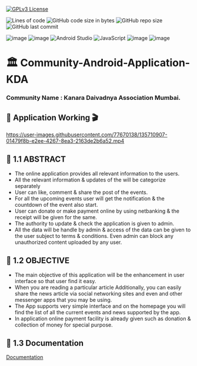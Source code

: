 [![GPLv3 License](https://img.shields.io/badge/License-GPL%20v3-yellow.svg)](https://opensource.org/licenses/)

![Lines of code](https://img.shields.io/tokei/lines/github/7Vivek/Community-Android-Application-KDA)
![GitHub code size in bytes](https://img.shields.io/github/languages/code-size/7Vivek/Community-Android-Application-KDA?color=green)
![GitHub repo size](https://img.shields.io/github/repo-size/7Vivek/Community-Android-Application-KDA?color=%23ffcc00)
![GitHub last commit](https://img.shields.io/github/last-commit/7Vivek/Community-Android-Application-KDA?color=%23ff2d55)


![image](https://camo.githubusercontent.com/028e2fa50d07bd7e228b89255fa1bd5ad310d1b3d7c327f67e9510398a045272/68747470733a2f2f696d672e736869656c64732e696f2f7374617469632f76313f7374796c653d666f722d7468652d6261646765266d6573736167653d416e64726f696426636f6c6f723d323232323232266c6f676f3d416e64726f6964266c6f676f436f6c6f723d334444433834266c6162656c3d)
![image](https://img.shields.io/badge/Java-ED8B00?style=for-the-badge&logo=java&logoColor=white)
![Android Studio](https://img.shields.io/badge/Android%20Studio-3DDC84.svg?style=for-the-badge&logo=android-studio&logoColor=white)
![JavaScript](https://img.shields.io/badge/javascript-%23323330.svg?style=for-the-badge&logo=javascript&logoColor=%23F7DF1E)
![image](https://img.shields.io/badge/firebase-ffca28?style=for-the-badge&logo=firebase&logoColor=black)
![image](https://camo.githubusercontent.com/14411d654f8f863d03e96e76c86d0ce62993c0c0ec017b19084cc5a65b0a4ea8/68747470733a2f2f696d672e736869656c64732e696f2f7374617469632f76313f7374796c653d666f722d7468652d6261646765266d6573736167653d52617a6f7270617926636f6c6f723d304332343531266c6f676f3d52617a6f72706179266c6f676f436f6c6f723d464646464646266c6162656c3d)


# 🏛️ Community-Android-Application-KDA

### Community Name : Kanara Daivadnya Association Mumbai.

## 📱 Application Working 🎬

https://user-images.githubusercontent.com/77670138/135710907-01479f8b-e2ee-4267-8ea3-2163de2b6a52.mp4

## 📑 1.1 ABSTRACT

- The online application provides all relevant information to the users.
- All the relevant information & updates of the will be categorize separately
- User can like, comment & share the post of the events.
- For all the upcoming events user will get the notification & the countdown       of the event also start.
- User can donate or make payment online by using netbanking & the receipt will be given for the same.
- The authority to update & check the application is given to admin.
- All the data will be handle by admin & access of the data can be given to the user subject to terms & conditions. Even admin can block any unauthorized content uploaded by any user.

## 🎯 1.2	OBJECTIVE

- The main objective of this application will be the enhancement in user interface so that user find it easy.
- When you are reading a particular article Additionally, you can easily share the news article via social networking sites and even and other messenger apps that you may be using.
- The App supports very simple interface and on the homepage you will find the list of all the current events and news supported by the app.
- In application online payment facility is already given such as donation & collection of money for special purpose.


## 📃 1.3 Documentation

[Documentation](https://github.com/7Vivek/Community-Android-Application-KDA/blob/main/Documentation.pdf)
